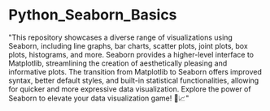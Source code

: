 # Python_Seaborn_Basics
"This repository showcases a diverse range of visualizations using Seaborn, including line graphs, bar charts, scatter plots, joint plots, box plots, histograms, and more. Seaborn provides a higher-level interface to Matplotlib, streamlining the creation of aesthetically pleasing and informative plots. The transition from Matplotlib to Seaborn offers improved syntax, better default styles, and built-in statistical functionalities, allowing for quicker and more expressive data visualization. Explore the power of Seaborn to elevate your data visualization game! 🚀📈"




